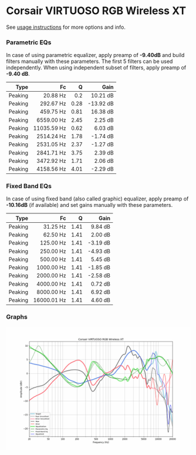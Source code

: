# Corsair VIRTUOSO RGB Wireless XT
See [usage instructions](https://github.com/jaakkopasanen/AutoEq#usage) for more options and info.

### Parametric EQs
In case of using parametric equalizer, apply preamp of **-9.40dB** and build filters manually
with these parameters. The first 5 filters can be used independently.
When using independent subset of filters, apply preamp of **-9.40 dB**.

| Type    | Fc          |    Q | Gain      |
|--------:|------------:|-----:|----------:|
| Peaking | 20.88 Hz    | 0.2  | 10.21 dB  |
| Peaking | 292.67 Hz   | 0.28 | -13.92 dB |
| Peaking | 459.75 Hz   | 0.81 | 16.38 dB  |
| Peaking | 6559.00 Hz  | 2.45 | 2.25 dB   |
| Peaking | 11035.59 Hz | 0.62 | 6.03 dB   |
| Peaking | 2514.24 Hz  | 1.78 | -1.74 dB  |
| Peaking | 2531.05 Hz  | 2.37 | -1.27 dB  |
| Peaking | 2841.71 Hz  | 3.75 | 2.39 dB   |
| Peaking | 3472.92 Hz  | 1.71 | 2.06 dB   |
| Peaking | 4158.56 Hz  | 4.01 | -2.29 dB  |

### Fixed Band EQs
In case of using fixed band (also called graphic) equalizer, apply preamp of **-10.16dB**
(if available) and set gains manually with these parameters.

| Type    | Fc          |    Q | Gain     |
|--------:|------------:|-----:|---------:|
| Peaking | 31.25 Hz    | 1.41 | 9.84 dB  |
| Peaking | 62.50 Hz    | 1.41 | 2.00 dB  |
| Peaking | 125.00 Hz   | 1.41 | -3.19 dB |
| Peaking | 250.00 Hz   | 1.41 | -4.93 dB |
| Peaking | 500.00 Hz   | 1.41 | 5.45 dB  |
| Peaking | 1000.00 Hz  | 1.41 | -1.85 dB |
| Peaking | 2000.00 Hz  | 1.41 | -2.58 dB |
| Peaking | 4000.00 Hz  | 1.41 | 0.72 dB  |
| Peaking | 8000.00 Hz  | 1.41 | 6.92 dB  |
| Peaking | 16000.01 Hz | 1.41 | 4.60 dB  |

### Graphs
![](./Corsair%20VIRTUOSO%20RGB%20Wireless%20XT.png)